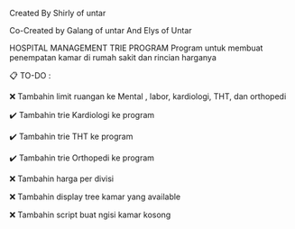 Created By Shirly of untar

Co-Created by Galang of untar And Elys of Untar

HOSPITAL MANAGEMENT TRIE PROGRAM 
Program untuk membuat penempatan kamar di rumah sakit dan rincian harganya 

📋 TO-DO :

❌ Tambahin limit ruangan ke Mental , labor, kardiologi, THT, dan orthopedi

✔️ Tambahin trie Kardiologi ke program

✔️ Tambahin trie THT ke program

✔️ Tambahin trie Orthopedi ke program

❌ Tambahin harga per divisi

❌ Tambahin display tree kamar yang available

❌ Tambahin script buat ngisi kamar kosong 
